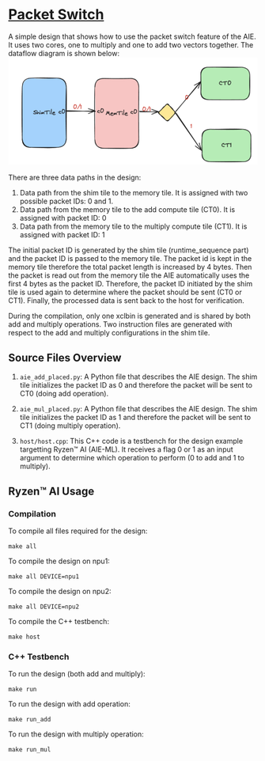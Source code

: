 <!---//===- README.md --------------------------*- Markdown -*-===//
//
// This file is licensed under the Apache License v2.0 with LLVM Exceptions.
// See https://llvm.org/LICENSE.txt for license information.
// SPDX-License-Identifier: Apache-2.0 WITH LLVM-exception
//
// Copyright (C) 2025, Advanced Micro Devices, Inc.
// 
//===----------------------------------------------------------------------===//-->

# <ins>Packet Switch</ins>

A simple design that shows how to use the packet switch feature of the AIE. It uses two cores, one to multiply and one to add two vectors together. The dataflow diagram is shown below:
![alt text](diagram.png)

There are three data paths in the design:

1. Data path from the shim tile to the memory tile. It is assigned with two possible packet IDs: 0 and 1.
2. Data path from the memory tile to the add compute tile (CT0). It is assigned with packet ID: 0
3. Data path from the memory tile to the multiply compute tile (CT1). It is assigned with packet ID: 1

The initial packet ID is generated by the shim tile (runtime_sequence part) and the packet ID is passed to the memory tile. The packet id is kept in the memory tile therefore the total packet length is increased by 4 bytes. Then the packet is read out from the memory tile the AIE automatically uses the first 4 bytes as the packet ID. Therefore, the packet ID initiated by the shim tile is used again to determine where the packet should be sent (CT0 or CT1). Finally, the processed data is sent back to the host for verification.

During the compilation, only one xclbin is generated and is shared by both add and multiply operations. Two instruction files are generated with respect to the add and multiply configurations in the shim tile.



## Source Files Overview

1. `aie_add_placed.py`: A Python file that describes the AIE design. The shim tile initializes the packet ID as 0 and therefore the packet will be sent to CT0 (doing add operation).

2. `aie_mul_placed.py`: A Python file that describes the AIE design. The shim tile initializes the packet ID as 1 and therefore the packet will be sent to CT1 (doing multiply operation).

3. `host/host.cpp`: This C++ code is a testbench for the design example targetting Ryzen™ AI (AIE-ML). It receives a flag 0 or 1 as an input argument to determine which operation to perform (0 to add and 1 to multiply).


## Ryzen™ AI Usage

### Compilation

To compile all files required for the design:
```shell
make all
```

To compile the design on npu1:
```shell
make all DEVICE=npu1
```

To compile the design on npu2:
```shell
make all DEVICE=npu2
```


To compile the C++ testbench:
```shell
make host
```


### C++ Testbench

To run the design (both add and multiply):

```shell
make run
```

To run the design with add operation:

```shell
make run_add
```

To run the design with multiply operation:

```shell
make run_mul
```  
